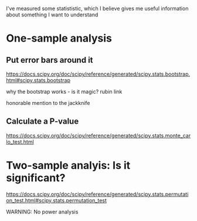 I've measured some statististic, which I believe gives me useful information about something I want to understand

# One-sample analysis

## Put error bars around it

https://docs.scipy.org/doc/scipy/reference/generated/scipy.stats.bootstrap.html#scipy.stats.bootstrap

why the bootstrap works - is it magic? rubin link

honorable mention to the jackknife

## Calculate a P-value

https://docs.scipy.org/doc/scipy/reference/generated/scipy.stats.monte_carlo_test.html

# Two-sample analyis: Is it significant?

https://docs.scipy.org/doc/scipy/reference/generated/scipy.stats.permutation_test.html#scipy.stats.permutation_test

WARNING: No power analysis
